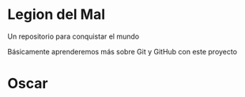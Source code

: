 # Legion del Mal
Un repositorio para conquistar el mundo

Básicamente aprenderemos más sobre Git y GitHub con este proyecto


# Oscar